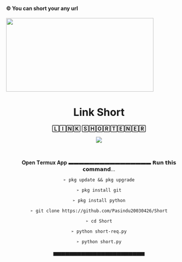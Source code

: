 #### © You can short your any url

<pasi align="center">
  <img src="https://telegra.ph/file/f4db2438fcfe85d3fcd26.jpg" width="400" height="200">
  <h1>Link Short</h1>

 **🄻🄸🄽🄺 🅂🄷🄾🅁🅃🄴🄽🄴🅁**

<p align="center">
  <img src="https://readme-typing-svg.herokuapp.com/?lines=➩ You+Can+Short!;Any+URL+From+This+Tool...+👻;🛠+Creatod+By+Darken+Pasiya!;📱+Contact+me :+https://wa.me/94782002997!&font=Fira%20Code&center=true&width=380&height=50">
</p>
<br>

𝐎𝐩𝐞𝐧 𝐓𝐞𝐫𝐦𝐮𝐱 𝐀𝐩𝐩 
▬▬▬▬▬▬▬▬▬▬▬▬▬▬▬▬ 
𝗥𝘂𝗻 𝘁𝗵𝗶𝘀 𝗰𝗼𝗺𝗺𝗮𝗻𝗱...

 `➢ pkg update && pkg upgrade`

`➢ pkg install git`

`➢ pkg install python`

`➢ git clone https://github.com/Pasindu20030426/Short`

`➢ cd Short`

`➢ python short-req.py`

`➢ python short.py`

▅▅▅▅▅▅▅▅▅▅▅▅▅▅▅▅▅▅▅▅▅▅▅


